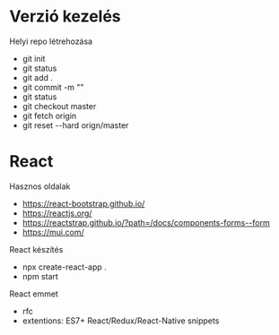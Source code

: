 # Verzió kezelés

Helyi repo létrehozása

- git init
- git status
- git add .
- git commit -m ""
- git status
- git checkout master 
- git fetch origin
- git reset --hard orign/master

# React

Hasznos oldalak
- https://react-bootstrap.github.io/
- https://reactjs.org/
- https://reactstrap.github.io/?path=/docs/components-forms--form
- https://mui.com/

React készítés
- npx create-react-app .
- npm start

React emmet
- rfc
- extentions: ES7+ React/Redux/React-Native snippets